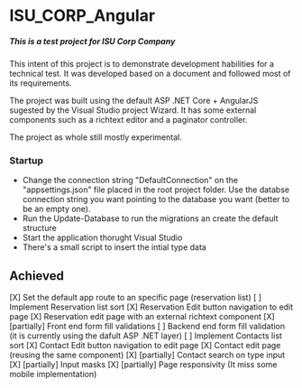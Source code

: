 # ISU_CORP_Angular
##### This is a test project for ISU Corp Company
This intent of this project is to demonstrate development habilities for a technical test.
It was developed based on a document and followed most of its requirements.

The project was built using the default ASP .NET Core + AngularJS sugested by the Visual Studio project Wizard.
It has some external components such as a richtext editor and a paginator controller.

The project as whole still mostly experimental.

### Startup
 - Change the connection string "DefaultConnection" on the "appsettings.json" file placed in the root project folder. Use the databse connection string you want pointing to the database you want (better to be an empty one).
 - Run the Update-Database to run the migrations an create the default structure
 - Start the application thorught Visual Studio
 - There's a small script to insert the intial type data

## Achieved
 [X] Set the default app route to an specific page (reservation list)
 [ ] Implement Reservation list sort
 [X] Reservation Edit button navigation to edit page
 [X] Reservation edit page with an external richtext component
 [X] [partially] Front end form fill validations
 [ ] Backend end form fill validation (it is currently using the dafult ASP .NET layer)
 [ ] Implement Contacts list sort
 [X] Contact Edit button navigation to edit page
 [X] Contact edit page (reusing the same component)
 [X] [partially] Contact search on type input
 [X] [partially] Input masks
 [X] [partially] Page responsivity (It miss some mobile implementation)